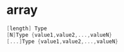 
# array

```go
[length] Type
[N]Type {value1,value2,...,valueN}
[...]Type {value1,value2,...,valueN}
```
